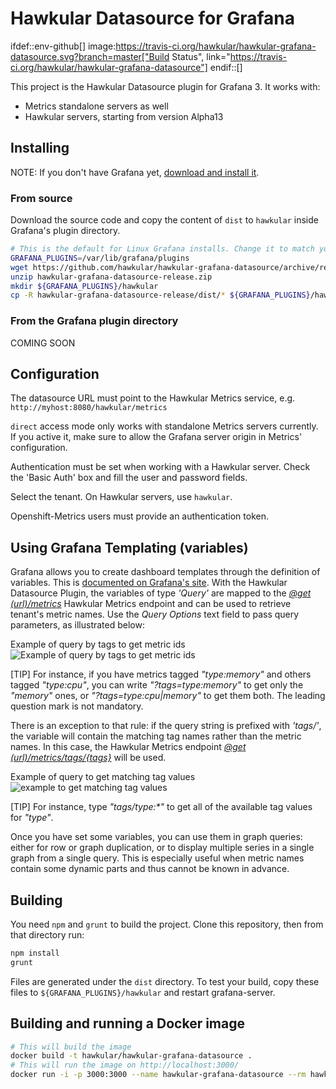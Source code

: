 # Hawkular Datasource for Grafana

ifdef::env-github[]
image:https://travis-ci.org/hawkular/hawkular-grafana-datasource.svg?branch=master["Build Status", link="https://travis-ci.org/hawkular/hawkular-grafana-datasource"]
endif::[]

This project is the Hawkular Datasource plugin for Grafana 3. It works with:

* Metrics standalone servers as well
* Hawkular servers, starting from version Alpha13

## Installing

NOTE: If you don't have Grafana yet, [download and install it](http://grafana.org/download/).

### From source

Download the source code and copy the content of `dist` to `hawkular` inside Grafana's plugin directory.

```bash
# This is the default for Linux Grafana installs. Change it to match yours, if needed.
GRAFANA_PLUGINS=/var/lib/grafana/plugins
wget https://github.com/hawkular/hawkular-grafana-datasource/archive/release.zip -O hawkular-grafana-datasource-release.zip
unzip hawkular-grafana-datasource-release.zip
mkdir ${GRAFANA_PLUGINS}/hawkular
cp -R hawkular-grafana-datasource-release/dist/* ${GRAFANA_PLUGINS}/hawkular
```

### From the Grafana plugin directory

COMING SOON

## Configuration

The datasource URL must point to the Hawkular Metrics service, e.g. `http://myhost:8080/hawkular/metrics`

`direct` access mode only works with standalone Metrics servers currently. If you active it, make sure to allow
the Grafana server origin in Metrics' configuration.

Authentication must be set when working with a Hawkular server. Check the 'Basic Auth' box and fill the user and password fields.

Select the tenant. On Hawkular servers, use `hawkular`.

Openshift-Metrics users must provide an authentication token.

## Using Grafana Templating (variables)

Grafana allows you to create dashboard templates through the definition of variables. 
This is [documented on Grafana's site](http://docs.grafana.org/reference/templating/).
With the Hawkular Datasource Plugin, the variables of type _'Query'_ are mapped to 
the [_@get (url)/metrics_](http://www.hawkular.org/docs/rest/rest-metrics.html#GET__metrics)
Hawkular Metrics endpoint and can be used to retrieve tenant's metric names. Use the _Query Options_ text field to pass query parameters, as illustrated below:

Example of query by tags to get metric ids
![Example of query by tags to get metric ids](docs/images/query-for-metrics.png)

[TIP]
For instance, if you have metrics tagged _"type:memory"_ and others tagged _"type:cpu"_, you can write _"?tags=type:memory"_ to get only the _"memory"_ ones, or _"?tags=type:cpu|memory"_ to get them both. The leading question mark is not mandatory.

There is an exception to that rule: if the query string is prefixed with _'tags/'_, the variable will contain the matching
tag names rather than the metric names. In this case, the Hawkular Metrics endpoint [_@get (url)/metrics/tags/{tags}_](http://www.hawkular.org/docs/rest/rest-metrics.html#GET__metrics_tags__tags) will be used.

Example of query to get matching tag values
![example to get matching tag values](docs/images/query-for-tags.png)

[TIP]
For instance, type _"tags/type:*"_ to get all of the available tag values for _"type"_.

Once you have set some variables, you can use them in graph queries: either for row or graph duplication, or to display multiple series in a single graph from a single query. This is especially useful when metric names contain some dynamic parts and thus cannot be known in advance.

## Building

You need `npm` and `grunt` to build the project. Clone this repository, then from that directory run:

```bash
npm install
grunt
```

Files are generated under the `dist` directory.
To test your build, copy these files to `${GRAFANA_PLUGINS}/hawkular` and restart grafana-server.

## Building and running a Docker image

```bash
# This will build the image
docker build -t hawkular/hawkular-grafana-datasource .
# This will run the image on http://localhost:3000/
docker run -i -p 3000:3000 --name hawkular-grafana-datasource --rm hawkular/hawkular-grafana-datasource
```
